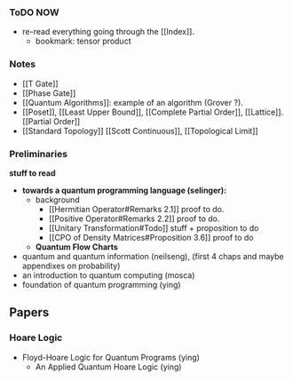 
### ToDO NOW
- re-read everything going through the [[Index]].
	- bookmark: tensor product

### Notes
- [[T Gate]]
- [[Phase Gate]]
- [[Quantum Algorithms]]: example of an algorithm (Grover ?).
- [[Poset]], [[Least Upper Bound]], [[Complete Partial Order]], [[Lattice]]. [[Partial Order]]
- [[Standard Topology]] [[Scott Continuous]], [[Topological Limit]]

### Preliminaries
**stuff to read**
- **towards a quantum programming language (selinger):**
	- background
		- [[Hermitian Operator#Remarks 2.1]] proof to do. 
		- [[Positive Operator#Remarks 2.2]] proof to do.
		- [[Unitary Transformation#Todo]] stuff + proposition to do
		- [[CPO of Density Matrices#Proposition 3.6]] proof to do
	- **Quantum Flow Charts**
- quantum and quantum information (neilseng), (first 4 chaps and maybe appendixes on probability)
- an introduction to quantum computing (mosca)
- foundation of quantum programming (ying)

## Papers
### Hoare Logic
- Floyd-Hoare Logic for Quantum Programs (ying)
	- An Applied Quantum Hoare Logic (ying)


